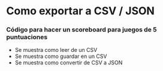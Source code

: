 # Como exportar a CSV / JSON
### Código para hacer un scoreboard para juegos de 5 puntuaciones

* Se muestra como leer de un CSV
* Se muestra como guardar en un CSV
* Se muestra como convertir de CSV a JSON
